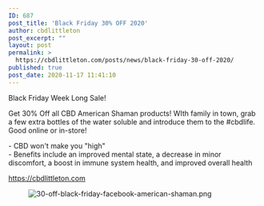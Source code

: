 ```yaml
---
ID: 687
post_title: 'Black Friday 30% OFF 2020'
author: cbdlittleton
post_excerpt: ""
layout: post
permalink: >
  https://cbdlittleton.com/posts/news/black-friday-30-off-2020/
published: true
post_date: 2020-11-17 11:41:10
---
```

<!-- wp:paragraph -->
<p>Black Friday Week Long Sale!</p>
<!-- /wp:paragraph -->

<!-- wp:paragraph -->
<p>Get 30% Off all CBD American Shaman products! WIth family in town, grab a few extra bottles of the water soluble and introduce them to the #cbdlife. Good online or in-store!</p>
<!-- /wp:paragraph -->

<!-- wp:paragraph -->
<p>- CBD won't make you "high" <br>- Benefits include an improved mental state, a decrease in minor discomfort, a boost in immune system health, and improved overall health</p>
<!-- /wp:paragraph -->

<!-- wp:paragraph -->
<p><a href="https://cbdlittleton.com">https://cbdlittleton.com</a></p>
<!-- /wp:paragraph -->

<!-- wp:image {"id":690} -->
<figure class="wp-block-image"><img src="https://cbdlittleton.com/wp-content/uploads/2020/11/1605638432663.png" alt="30-off-black-friday-facebook-american-shaman.png" class="wp-image-690" title="30-off-black-friday-facebook-american-shaman.png"/></figure>
<!-- /wp:image -->